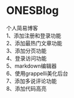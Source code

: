 # ONESBlog
个人简易博客<br>
1、添加注册和登录功能<br>
2、添加最热门文章功能<br>
3、添加分页功能<br>
4、登录访问功能<br>
5、markdown编辑器<br>
6、使用grappelli美化后台<br>
7、添加多说评论功能<br>
8、添加代码高亮<br>
